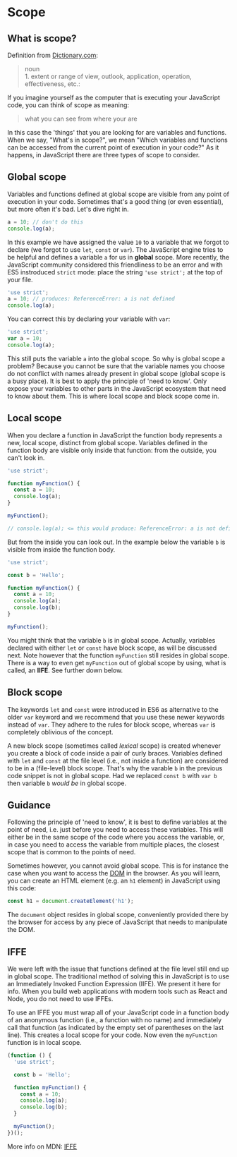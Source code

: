 # Scope

## What is scope?

Definition from [Dictionary.com](http://www.dictionary.com/browse/scope):

> noun  
1\. extent or range of view, outlook, application, operation, effectiveness, etc.:

If you imagine yourself as the computer that is executing your JavaScript code, you can think of scope as meaning:

> what you can see from where your are

In this case the 'things' that you are looking for are variables and functions. When we say, "What's in scope?", we mean "Which variables and functions can be accessed from the current point of execution in your code?" As it happens, in JavaScript there are three types of scope to consider.

## Global scope

Variables and functions defined at global scope are visible from any point of execution in your code. Sometimes that's a good thing (or even essential), but more often it's bad. Let's dive right in.

```js
a = 10; // don't do this
console.log(a);
```

In this example we have assigned the value `10` to a variable that we forgot to declare (we forgot to use `let`, `const` or `var`). The JavaScript engine tries to be helpful and defines a variable `a` for us in **global** scope. More recently, the JavaScript community considered this friendliness to be an error and with ES5 instroduced `strict` mode: place the string `'use strict';` at the top of your file.

```js
'use strict';
a = 10; // produces: ReferenceError: a is not defined
console.log(a);
```

You can correct this by declaring your variable with `var`:

```js
'use strict';
var a = 10;
console.log(a);
```

This still puts the variable `a` into the global scope. So why is global scope a problem? Because you cannot be sure that the variable names you choose do not conflict with names already present in global scope (global scope is a busy place). It is best to apply the principle of 'need to know'. Only expose your variables to other parts in the JavaScript ecosystem that need to know about them. This is where local scope and block scope come in.

## Local scope

When you declare a function in JavaScript the function body represents a new, local scope, distinct from global scope. Variables defined in the function body are visible only inside that function: from the outside, you can't look in.

```js
'use strict';

function myFunction() {
  const a = 10;
  console.log(a);
}

myFunction();

// console.log(a); <= this would produce: ReferenceError: a is not defined
```

But from the inside you can look out. In the example below the variable `b` is visible from inside the function body.

```js
'use strict';

const b = 'Hello';

function myFunction() {
  const a = 10;
  console.log(a);
  console.log(b);
}

myFunction();
```

You might think that the variable `b` is in global scope. Actually, variables declared with either `let` or `const` have block scope, as will be discussed next. Note however that the function `myFunction` still resides in global scope. There is a way to even get `myFunction` out of global scope by using, what is called, an **IIFE**. See further down below.

## Block scope

The keywords `let` and `const` were introduced in ES6 as alternative to the older `var` keyword and we recommend that you use these newer keywords instead of `var`. They adhere to the rules for block scope, whereas `var` is completely oblivious of the concept.

A new block scope (sometimes called _lexical_ scope) is created whenever you create a block of code inside a pair of curly braces. Variables defined with `let` and `const` at the file level (i.e., not inside a function) are considered to be in a (file-level) block scope. That's why the varable `b` in the previous code snippet is not in global scope. Had we replaced `const b` with `var b` then variable `b` _would be_ in global scope.

## Guidance

Following the principle of 'need to know', it is best to define variables at the point of need, i.e. just before you need to access these variables. This will either be in the same scope of the code where you access the variable, or, in case you need to access the variable from multiple places, the closest scope that is common to the points of need.

Sometimes however, you cannot avoid global scope. This is for instance the case when you want to access the [DOM](https://developer.mozilla.org/en-US/docs/Glossary/DOM) in the browser. As you will learn, you can create an HTML element (e.g. an `h1` element) in JavaScript using this code:

```js
const h1 = document.createElement('h1');
```

The `document` object resides in global scope, conveniently provided there by the browser for access by any piece of JavaScript that needs to manipulate the DOM.

## IFFE

We were left with the issue that functions defined at the file level still end up in global scope. The traditional method of solving this in JavaScript is to use an Immediately Invoked Function Expression (IIFE). We present it here for info. When you build web applications with modern tools such as React and Node, you do not need to use IFFEs.

To use an IFFE you must wrap all of your JavaScript code in a function body of an anonymous function (i.e., a function with no name) and immediately call that function (as indicated by the empty set of parentheses on the last line). This creates a local scope for your code. Now even the `myFunction` function is in local scope. 

```js
(function () {
  'use strict';

  const b = 'Hello';

  function myFunction() {
    const a = 10;
    console.log(a);
    console.log(b);
  }

  myFunction();
})();
```

More info on MDN: [IFFE](https://developer.mozilla.org/en-US/docs/Glossary/IIFE)

